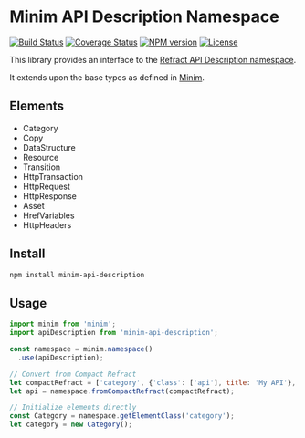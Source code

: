 # Minim API Description Namespace

[![Build Status](http://img.shields.io/travis/refractproject/minim-api-description.svg)](https://travis-ci.org/refractproject/minim-api-description) [![Coverage Status](http://img.shields.io/coveralls/refractproject/minim-api-description.svg)](https://coveralls.io/r/refractproject/minim-api-description) [![NPM version](http://img.shields.io/npm/v/minim-api-description.svg)](https://www.npmjs.org/package/minim-api-description) [![License](http://img.shields.io/npm/l/minim-api-description.svg)](https://www.npmjs.org/package/minim-api-description)

This library provides an interface to the [Refract API Description namespace](https://github.com/refractproject/refract-spec/blob/master/namespaces/api-description-namespace.md).

It extends upon the base types as defined in [Minim](https://github.com/refractproject/minim).

## Elements

* Category
* Copy
* DataStructure
* Resource
* Transition
* HttpTransaction
* HttpRequest
* HttpResponse
* Asset
* HrefVariables
* HttpHeaders

## Install

```sh
npm install minim-api-description
```

## Usage

```js
import minim from 'minim';
import apiDescription from 'minim-api-description';

const namespace = minim.namespace()
  .use(apiDescription);

// Convert from Compact Refract
let compactRefract = ['category', {'class': ['api'], title: 'My API'}, {}, []];
let api = namespace.fromCompactRefract(compactRefract);

// Initialize elements directly
const Category = namespace.getElementClass('category');
let category = new Category();
```
